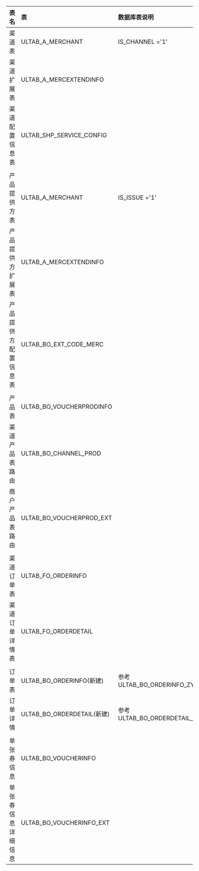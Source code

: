 | 表名              | 表                              | 数据库表说明 | 备注 |
| :---------------- | :------------------------------- | :--------------------------- | :---------------------|
| 渠道表             | ULTAB_A_MERCHANT                 | IS_CHANNEL ='1'              |  ULTAB_BO_CHANNELINFO |
| 渠道扩展表          | ULTAB_A_MERCEXTENDINFO           |                              |             |
| 渠道配置信息表       | ULTAB_SHP_SERVICE_CONFIG         |                              |            |
|    |  |  |
| 产品提供方表         | ULTAB_A_MERCHANT | IS_ISSUE ='1' |
| 产品提供方扩展表     | ULTAB_A_MERCEXTENDINFO | |  |
| 产品提供方配置信息表  | ULTAB_BO_EXT_CODE_MERC | |  |
|  |  |  |
| 产品表     		    | ULTAB_BO_VOUCHERPRODINFO |   |
| 渠道产品表路由        | ULTAB_BO_CHANNEL_PROD |       |
| 商户产品表路由        | ULTAB_BO_VOUCHERPROD_EXT | |
|  |  |  |
| 渠道订单表 | ULTAB_FO_ORDERINFO |   |   |
| 渠道订单详情表 | ULTAB_FO_ORDERDETAIL |   |   |
|  |  |  |
| 订单表 | ULTAB_BO_ORDERINFO(新建) |	  参考ULTAB_BO_ORDERINFO_ZYB |
| 订单详情 | ULTAB_BO_ORDERDETAIL(新建) |   参考ULTAB_BO_ORDERDETAIL_ZYB |
|  |  |  |
| 单张券信息 | ULTAB_BO_VOUCHERINFO |   |   |
| 单张券信息详细信息 | ULTAB_BO_VOUCHERINFO_EXT |   |   |
